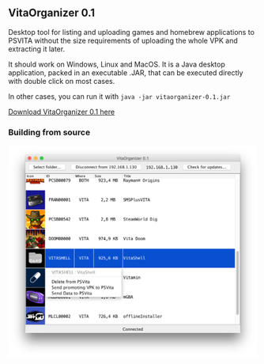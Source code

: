 ## VitaOrganizer 0.1

Desktop tool for listing and uploading games and homebrew applications to PSVITA without the size requirements
of uploading the whole VPK and extracting it later.

It should work on Windows, Linux and MacOS. It is a Java desktop application, packed in an executable .JAR, that
can be executed directly with double click on most cases.

In other cases, you can run it with `java -jar vitaorganizer-0.1.jar`

[Download VitaOrganizer 0.1 here](https://github.com/soywiz/vitaorganizer/releases/download/0.1/vitaorganizer-0.1.jar)

### Building from source



![](extra/screenshot.png)
